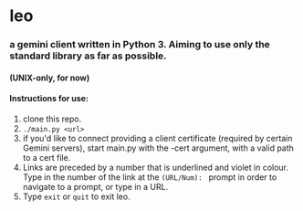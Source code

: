 # leo

### a gemini client written in Python 3. Aiming to use only the standard library as far as possible.

#### (UNIX-only, for now)    

#### Instructions for use:
1) clone this repo.
2) ```./main.py <url>```
3) if you'd like to connect providing a client certificate (required by certain Gemini servers), start main.py with the -cert argument, with a valid path to a cert file.
4) Links are preceded by a number that is underlined and violet in colour. Type in the number of the link at the ```(URL/Num): ``` prompt in order to navigate to a prompt, or type in a URL.
5) Type ```exit``` or ```quit``` to exit leo.